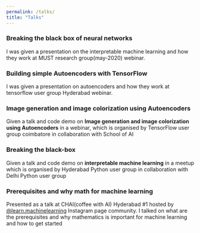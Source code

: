 ```yaml
---
permalink: /talks/
title: "Talks"
---
```


### Breaking the black box of neural networks
<p>I was given a presentation on the interpretable machine learning and how they work at MUST research group(may-2020) webinar.</p>
<a href="https://speakerdeck.com/udaykiran/breaking-the-black-box-of-neural-networks"  class="btn btn-info" role="button" target="_blank"> <i class="fa fa-file-powerpoint-o fa-2x" aria-hidden="true"></i></a>

### Building simple Autoencoders with TensorFlow
<p>I was given a presentation on autoencoders and how they work at tensorflow user group Hyderabad webinar.</p>
<a href="https://speakerdeck.com/udaykiran/autoencoders"  class="btn btn-info" role="button" target="_blank"> <i class="fa fa-file-powerpoint-o fa-2x" aria-hidden="true"></i></a>

### Image generation and image colorization using Autoencoders
<p>Given a talk and code demo on <b>Image generation and image colorization using Autoencoders</b> in a webinar, which is organised by TensorFlow user group coimbatore in collaboration with School of AI</p>
<a href="https://github.com/udaykiranreddykondreddy/tfug_coimbatore_may_webinar"  class="btn btn-info" role="button" target="_blank"> <i class="fa fa-github fa-2x" aria-hidden="true"></i></a> <a href="https://www.youtube.com/watch?v=Gz1YLBKeDAo"  class="btn btn-info" role="button" target="_blank"> <i class="fa fa-youtube fa-2x" aria-hidden="true"></i></a>

### Breaking the black-box
<p>Given a talk and code demo on <b>interpretable machine learning</b> in a meetup which is organised by Hyderabad Python user group in collaboration with Delhi Python user group</p>
<a href="https://speakerdeck.com/udaykiran/breaking-the-black-box"  class="btn btn-info" role="button" target="_blank"> <i class="fa fa-file-powerpoint-o fa-2x" aria-hidden="true"></i></a> <a href="https://github.com/udaykiranreddykondreddy/hydpy-march-2020-meetup"  class="btn btn-info" role="button" target="_blank"> <i class="fa fa-github fa-2x" aria-hidden="true"></i></a> <a href="https://www.youtube.com/watch?v=2z6G9xvV4Ds"  class="btn btn-info" role="button" target="_blank"> <i class="fa fa-youtube fa-2x" aria-hidden="true"></i></a>


### Prerequisites and why math for machine learning
<p>Presented as a talk at CHAI(coffee with AI) Hyderabad #1 hosted by <a href="https://instagram.com/learn.machinelearning">@learn.machinelearning</a> Instagram page community. I talked on what are the prerequisites and why mathematics is important for machine learning and how to get started</p>
<a href="https://speakerdeck.com/udaykiran/prerequisites-and-why-math-for-machine-learning/"  class="btn btn-info" role="button" target="_blank"> <i class="fa fa-file-powerpoint-o fa-2x" aria-hidden="true"></i></a>
